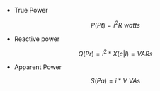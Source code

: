 * True Power

$$P(Pt) = i^2R\ watts$$

* Reactive power

$$Q(Pr) = i^2*X(c|l) = VARs$$

* Apparent Power

$$S(Pa) = i*V\ VAs$$
